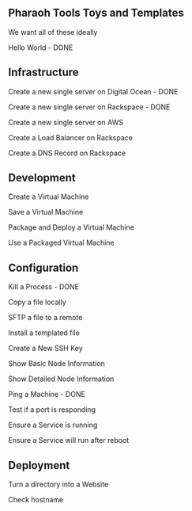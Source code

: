 Pharaoh Tools Toys and Templates
--------------------------------

We want all of these ideally





Hello World - DONE



Infrastructure
--------------------------------
Create a new single server on Digital Ocean - DONE

Create a new single server on Rackspace - DONE

Create a new single server on AWS

Create a Load Balancer on Rackspace

Create a DNS Record on Rackspace


Development
------------------------------

Create a Virtual Machine

Save a Virtual Machine

Package and Deploy a Virtual Machine

Use a Packaged Virtual Machine



Configuration
------------------------------

Kill a Process - DONE

Copy a file locally

SFTP a file to a remote

Install a templated file

Create a New SSH Key

Show Basic Node Information

Show Detailed Node Information

Ping a Machine - DONE

Test if a port is responding

Ensure a Service is running

Ensure a Service will run after reboot




Deployment
------------------------------

Turn a directory into a Website

Check hostname


